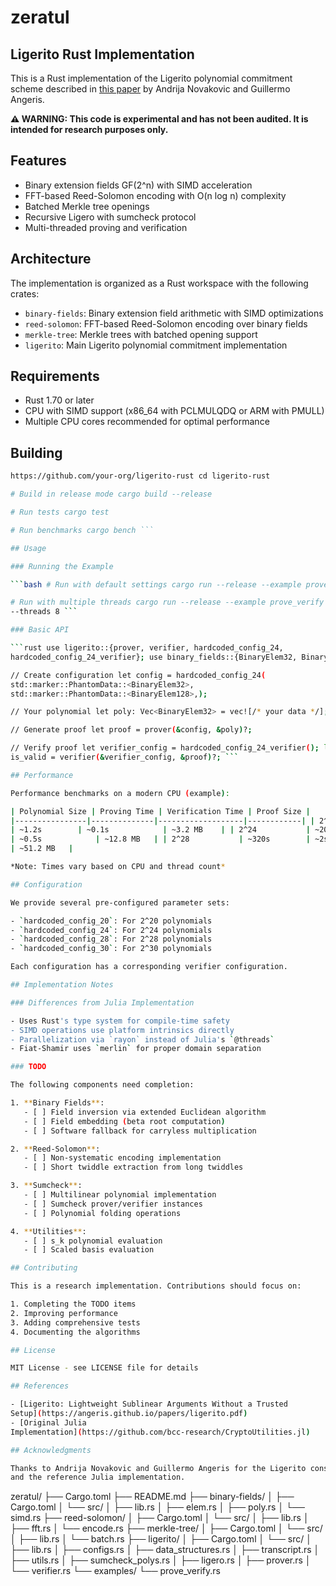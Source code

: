 # zeratul

## Ligerito Rust Implementation

This is a Rust implementation of the Ligerito polynomial commitment scheme
described in [this paper](https://angeris.github.io/papers/ligerito.pdf) by
Andrija Novakovic and Guillermo Angeris.

**⚠️ WARNING: This code is experimental and has not been audited. It is intended
for research purposes only.**

## Features

- Binary extension fields GF(2^n) with SIMD acceleration
- FFT-based Reed-Solomon encoding with O(n log n) complexity
- Batched Merkle tree openings
- Recursive Ligero with sumcheck protocol
- Multi-threaded proving and verification

## Architecture

The implementation is organized as a Rust workspace with the following crates:

- `binary-fields`: Binary extension field arithmetic with SIMD optimizations
- `reed-solomon`: FFT-based Reed-Solomon encoding over binary fields
- `merkle-tree`: Merkle trees with batched opening support
- `ligerito`: Main Ligerito polynomial commitment implementation

## Requirements

- Rust 1.70 or later
- CPU with SIMD support (x86_64 with PCLMULQDQ or ARM with PMULL)
- Multiple CPU cores recommended for optimal performance

## Building

```bash # Clone the repository git clone
https://github.com/your-org/ligerito-rust cd ligerito-rust

# Build in release mode cargo build --release

# Run tests cargo test

# Run benchmarks cargo bench ```

## Usage

### Running the Example

```bash # Run with default settings cargo run --release --example prove_verify

# Run with multiple threads cargo run --release --example prove_verify --
--threads 8 ```

### Basic API

```rust use ligerito::{prover, verifier, hardcoded_config_24,
hardcoded_config_24_verifier}; use binary_fields::{BinaryElem32, BinaryElem128};

// Create configuration let config = hardcoded_config_24(
std::marker::PhantomData::<BinaryElem32>,
std::marker::PhantomData::<BinaryElem128>,);

// Your polynomial let poly: Vec<BinaryElem32> = vec![/* your data */];

// Generate proof let proof = prover(&config, &poly)?;

// Verify proof let verifier_config = hardcoded_config_24_verifier(); let
is_valid = verifier(&verifier_config, &proof)?; ```

## Performance

Performance benchmarks on a modern CPU (example):

| Polynomial Size | Proving Time | Verification Time | Proof Size |
|----------------|--------------|-------------------|------------| | 2^20
| ~1.2s        | ~0.1s            | ~3.2 MB    | | 2^24           | ~20s
| ~0.5s            | ~12.8 MB   | | 2^28           | ~320s        | ~2s
| ~51.2 MB   |

*Note: Times vary based on CPU and thread count*

## Configuration

We provide several pre-configured parameter sets:

- `hardcoded_config_20`: For 2^20 polynomials
- `hardcoded_config_24`: For 2^24 polynomials  
- `hardcoded_config_28`: For 2^28 polynomials
- `hardcoded_config_30`: For 2^30 polynomials

Each configuration has a corresponding verifier configuration.

## Implementation Notes

### Differences from Julia Implementation

- Uses Rust's type system for compile-time safety
- SIMD operations use platform intrinsics directly
- Parallelization via `rayon` instead of Julia's `@threads`
- Fiat-Shamir uses `merlin` for proper domain separation

### TODO

The following components need completion:

1. **Binary Fields**:
   - [ ] Field inversion via extended Euclidean algorithm
   - [ ] Field embedding (beta root computation)
   - [ ] Software fallback for carryless multiplication

2. **Reed-Solomon**:
   - [ ] Non-systematic encoding implementation
   - [ ] Short twiddle extraction from long twiddles

3. **Sumcheck**:
   - [ ] Multilinear polynomial implementation
   - [ ] Sumcheck prover/verifier instances
   - [ ] Polynomial folding operations

4. **Utilities**:
   - [ ] s_k polynomial evaluation
   - [ ] Scaled basis evaluation

## Contributing

This is a research implementation. Contributions should focus on:

1. Completing the TODO items
2. Improving performance
3. Adding comprehensive tests
4. Documenting the algorithms

## License

MIT License - see LICENSE file for details

## References

- [Ligerito: Lightweight Sublinear Arguments Without a Trusted
Setup](https://angeris.github.io/papers/ligerito.pdf)
- [Original Julia
Implementation](https://github.com/bcc-research/CryptoUtilities.jl)

## Acknowledgments

Thanks to Andrija Novakovic and Guillermo Angeris for the Ligerito construction
and the reference Julia implementation.

```
zeratul/
├── Cargo.toml
├── README.md
├── binary-fields/
│   ├── Cargo.toml
│   └── src/
│       ├── lib.rs
│       ├── elem.rs
│       ├── poly.rs
│       └── simd.rs
├── reed-solomon/
│   ├── Cargo.toml
│   └── src/
│       ├── lib.rs
│       ├── fft.rs
│       └── encode.rs
├── merkle-tree/
│   ├── Cargo.toml
│   └── src/
│       ├── lib.rs
│       └── batch.rs
├── ligerito/
│   ├── Cargo.toml
│   └── src/
│       ├── lib.rs
│       ├── configs.rs
│       ├── data_structures.rs
│       ├── transcript.rs
│       ├── utils.rs
│       ├── sumcheck_polys.rs
│       ├── ligero.rs
│       ├── prover.rs
│       └── verifier.rs
└── examples/
    └── prove_verify.rs
```
